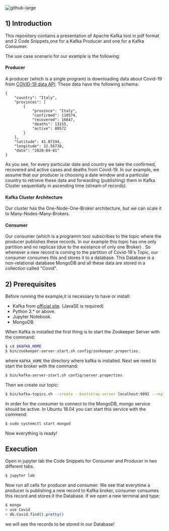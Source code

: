 
![github-large](https://softwareengineeringdaily.com/wp-content/uploads/2015/08/kafka-logo-wide.png)
## 1) Introduction
This repository contains a presentation of Apache Kafka tool in pdf format and 2 Code Snippets,one for a Kafka Producer and one for a Kafka Consumer.

The use case scenario for our example is the following:
#### Producer
A producer (which is a single program) is downloading data about Covid-19 from [COVID-19 data API](https://rapidapi.com/Gramzivi/api/covid-19-data). These data have the following schema: 
```
{
    "country": "Italy",
    "provinces": [
        {
            "province": "Italy",
            "confirmed": 110574,
            "recovered": 16847,
            "deaths": 13155,
            "active": 80572
        }
    ],
    "latitude": 41.87194,
    "longitude": 12.56738,
    "date": "2020-04-01"
}
```

As you see, for every particular date and country we take the confirmed, recovered and active cases and deaths from Covid-19. In our example, we assume that our producer is choosing a date window and a particular country to retrieve these data and forwarding (publishing) them in Kafka Cluster sequentially in ascending time (stream of records).
#### Kafka Cluster Architecture
Our cluster has the One-Node-One-Broker architecture, but we can scale it to Many-Nodes-Many-Brokers.

#### Consumer
Our consumer (which is a programm too) subscribes to the topic where the producer publishes these records. In our example this topic has one only partition and no replicas (due to the existance of only one Broker) . So whenever a new record is coming to the partition of Covid-19's Topic, our consumer consumes this and stores it to a database. This Database is a non-relational database MongoDB and all these data are stored in a collection called "Covid".
## 2) Prerequisites
Before running the example,it is necessary to have or install:
- Kafka from [official site](https://kafka.apache.org/downloads). (JavaSE is required)
- Python 3.* or above.
- Jupyter Notebook.
- MongoDB

When Kafka is installed the first thing is to start the Zookeeper Server with the command:
```sh
$ cd $KAFKA_HOME
$ bin/zookeeper-server-start.sh config/zookeeper.properties
```
where `KAFKA_HOME` the directory where kafka is installed.
Next we need to start the broker with the command:
```sh
$ bin/kafka-server-start.sh config/server.properties
```
Then we create our topic:
```sh
$ bin/kafka-topics.sh --create --bootstrap-server localhost:9092 --replication-factor 1 --partitions 1 --topic Covid-19
```
In order for the consumer to connect to the MongoDB, mongo service should be active. In Ubuntu 18.04 you can start this service with the commend:
```sh
$ sudo systemctl start mongod 
```

Now everything is ready!

## Execution
Open in jupyter lab the Code Snippets for Consumer and Producer in two different tabs.
```sh
$ jupyter lab
```

Now run all cells for producer and consumer. We see that everytime a producer is publishing a new record to Kafka broker, consumer consumes this record and stores it the Database. If we open a new terminal and type:
```sh
$ mongo
> use Covid
> db.Covid.find().pretty()
```
we will see the records to be stored in our Database!

